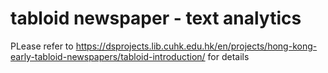 # tabloid newspaper - text analytics
PLease refer to https://dsprojects.lib.cuhk.edu.hk/en/projects/hong-kong-early-tabloid-newspapers/tabloid-introduction/ for details

